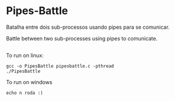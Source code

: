 # Pipes-Battle

Batalha entre dois sub-processos usando pipes para se comunicar.

Battle between two sub-processes using pipes to comunicate.
##
To run on linux:
```
gcc -o PipesBattle pipesbattle.c -pthread
./PipesBattle
```
To run on windows
```
echo n roda :)
```
